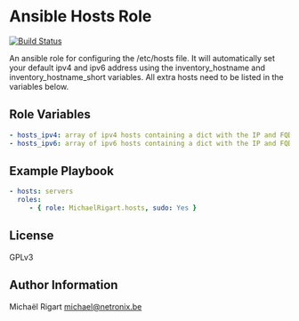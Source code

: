 Ansible Hosts Role
==================
[![Build Status](https://travis-ci.org/michaelrigart/ansible-role-hosts.svg?branch=master)](https://travis-ci.org/michaelrigart/ansible-role-hosts)

An ansible role for configuring the /etc/hosts file. It will automatically set your default ipv4 and ipv6 address using the inventory_hostname and inventory_hostname_short variables.
All extra hosts need to be listed in the variables below.

Role Variables
--------------

```yaml
- hosts_ipv4: array of ipv4 hosts containing a dict with the IP and FQDN
- hosts_ipv6: array of ipv6 hosts containing a dict with the IP and FQDN
```

Example Playbook
----------------

```yaml
- hosts: servers
  roles:
     - { role: MichaelRigart.hosts, sudo: Yes }
```

License
-------

GPLv3

Author Information
------------------

Michaël Rigart <michael@netronix.be>
